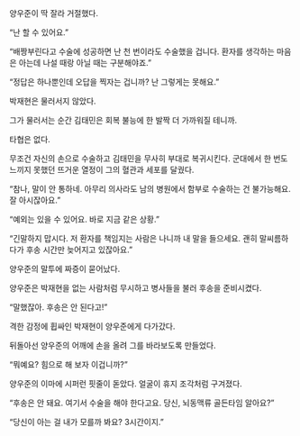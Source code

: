 양우준이 딱 잘라 거절했다.

“난 할 수 있어요.”

“배짱부린다고 수술에 성공하면 난 천 번이라도 수술했을 겁니다. 환자를 생각하는 마음은 아는데 나설 때랑 아닐 때는 구분해야죠.”

“정답은 하나뿐인데 오답을 찍자는 겁니까? 난 그렇게는 못해요.”

박재현은 물러서지 않았다.

그가 물러서는 순간 김태민은 회복 불능에 한 발짝 더 가까워질 테니까.

타협은 없다.

무조건 자신의 손으로 수술하고 김태민을 무사히 부대로 복귀시킨다. 군대에서 한 번도 느끼지 못했던 뜨거운 열정이 그의 혈관과 세포를 달궜다.

“참나, 말이 안 통하네. 아무리 의사라도 남의 병원에서 함부로 수술하는 건 불가능해요. 잘 아시잖아요.”

“예외는 있을 수 있어요. 바로 지금 같은 상황.”

“긴말하지 맙시다. 저 환자를 책임지는 사람은 나니까 내 말을 들으세요. 괜히 말씨름하다가 후송 시간만 늦어지고 있잖아요.”

양우준의 말투에 짜증이 묻어났다.

양우준은 박재현을 없는 사람처럼 무시하고 병사들을 불러 후송을 준비시켰다.

“말했잖아. 후송은 안 된다고!”

격한 감정에 휩싸인 박재현이 양우준에게 다가갔다.

뒤돌아선 양우준의 어깨에 손을 올려 그를 바라보도록 만들었다.

“뭐예요? 힘으로 해 보자 이겁니까?”

양우준의 이마에 시퍼런 핏줄이 돋았다. 얼굴이 휴지 조각처럼 구겨졌다.

“후송은 안 돼요. 여기서 수술을 해야 한다고요. 당신, 뇌동맥류 골든타임 알아요?”

“당신이 아는 걸 내가 모를까 봐요? 3시간이지.”